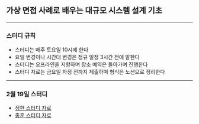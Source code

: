 ## 가상 면접 사례로 배우는 대규모 시스템 설계 기초

------

### 스터디 규칙
* 스터디는 매주 토요일 10시에 한다
* 요일 변경이나 시간대 변경은 정규 일정 3시간 전에 말한다
* 스터디는 오프라인을 지향하며 장소 예약은 돌아가며 진행한다
* 스터디 자료는 금요일 자정 전까지 제출하며 형식은 노션으로 정리한다

----------

### 2월 19일 스터디
* [정한 스터디 자료](https://wobbly-smell-e1c.notion.site/1-793cc8df411f48faba9e2405b209b0b5)
* [종훈 스터디 자료](https://jealous-texture-9af.notion.site/1543fba7c8a646a9a499b7073862de54)



